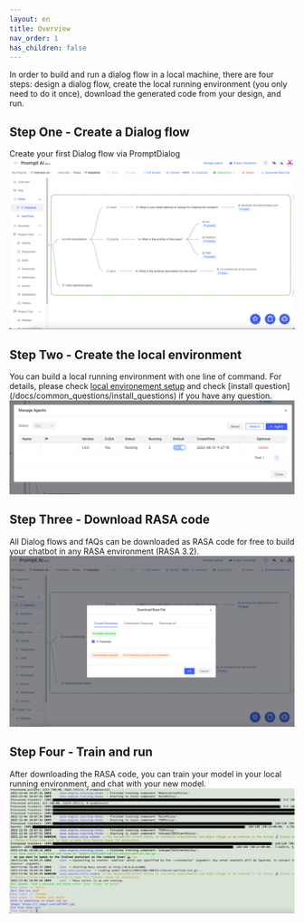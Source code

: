 ```yaml
---
layout: en
title: Overview
nav_order: 1
has_children: false
---
```


<!-- ![01-overview.png](/assets/images/overview/01-overview.png) -->
In order to build and run a dialog flow in a local machine, there are four steps: design a dialog flow, create the local running environment (you only need to do it once), download the generated code from your design, and run. 

## Step One - Create a Dialog flow
Create your first Dialog flow via PromptDialog
![02-overview.png](/assets/images/overview/02-overview.png)

## Step Two - Create the local environment
You can build a local running environment with one line of command. For details, please check [local environement setup](/docs/local_running_env) and check [install question] (/docs/common_questions/install_questions) if you have any question. 
![03-overview.png](/assets/images/overview/03-overview.png)

## Step Three - Download RASA code
All Dialog flows and fAQs can be downloaded as RASA code for free to build your chatbot in any RASA environment (RASA 3.2).
![04-overview.png](/assets/images/overview/04-overview.png)

## Step Four - Train and run
After downloading the RASA code, you can train your model in your local running environment, and chat with your new model. 
![05-overview.png](/assets/images/overview/05-overview.png)
